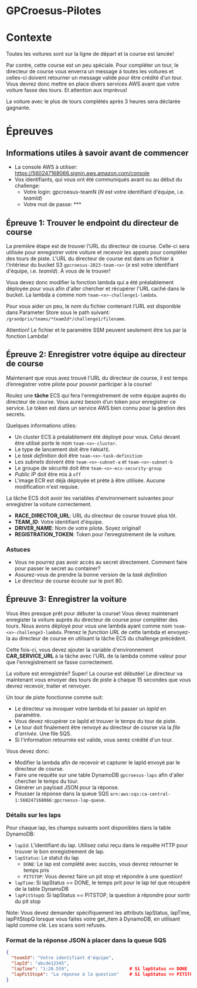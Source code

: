 # GPCroesus-Pilotes

# Contexte
Toutes les voitures sont sur la ligne de départ et la course est lancée! 

Par contre, cette course est un peu spéciale. Pour compléter un tour, le directeur de course vous enverra un message à toutes les voitures et celles-ci doivent retourner un message valide pour être crédité d’un tour. Vous devrez donc mettre en place divers services AWS avant que votre voiture fasse des tours. Et attention aux imprévus!

La voiture avec le plus de tours complétés après 3 heures sera déclarée gagnante.

# Épreuves

## Informations utiles à savoir avant de commencer
- La console AWS à utiliser: https://560247168066.signin.aws.amazon.com/console
- Vos identifiants, qui vous ont été communiqués avant ou au début du challenge:
  - Votre login: gpcroesus-teamN (*N* est votre identifiant d'équipe, i.e. *teamId*)
  - Votre mot de passe: *** 

## Épreuve 1: Trouver le endpoint du directeur de course

La première étape est de trouver l’URL du directeur de course. Celle-ci sera utilisée pour enregistrer votre voiture et recevoir les appels pour compléter des tours de piste.
L'URL du directeur de course est dans un fichier à l'intérieur du bucket S3 `gpcroesus-2023-team-<x>` (*x* est votre identifiant d'équipe, i.e. *teamId*). À vous de le trouver!

Vous devez donc modifier la fonction lambda qui a été préalablement déployée  pour vous afin d'aller chercher et récupérer l'URL caché dans le bucket. La lambda a comme nom `team-<x>-challenge1-lambda`.

Pour vous aider un peu, le nom du fichier contenant l’URL est disponible dans Parameter Store sous le path suivant: `/grandprix/teams/*teamId*/challenge1/filename`.

Attention! Le fichier et le paramètre SSM peuvent seulement être lus par la fonction Lambda!

## Épreuve 2: Enregistrer votre équipe au directeur de course
Maintenant que vous avez trouvé l’URL du directeur de course, il est temps d’enregistrer votre pilote pour pouvoir participer à la course!

Roulez une **tâche** ECS qui fera l'enregistrement de votre équipe auprès du directeur de course. Vous aurez besoin d’un token pour enregistrer ce service. Le token est dans un service AWS bien connu pour la gestion des secrets.

Quelques informations utiles:
- Un cluster ECS à préalablement été déployé pour vous. Celui devant être utilisé porte le nom `team-<x>-cluster`.
- Le type de lancement doit être `FARGATE`.
- Le _task definition_ doit être `team-<x>-task-definition`
- Les _subnets_ doivent être `team-<x>-subnet-a` et `team-<x>-subnet-b`
- Le groupe de sécurité doit être `team-<x>-ecs-security-group`
- _Public IP_ doit être mis à `off`
- L'image ECR est déjà déployée et prète à être utilisée. Aucune modification n'est requise.

La tâche ECS doit avoir les variables d'environnement suivantes pour enregistrer la voiture correctement.
  - **RACE_DIRECTOR_URL**: URL du directeur de course trouvé plus tôt.
  - **TEAM_ID**: Votre identifiant d'équipe.
  - **DRIVER_NAME**: Nom de votre pilote. Soyez original!
  - **REGISTRATION_TOKEN**: Token pour l’enregistrement de la voiture.

### Astuces

- Vous ne pourrez pas avoir accès au secret directement. Comment faire pour passer le secret au container?
- Assurez-vous de prendre la bonne version de la _task definition_
- Le directeur de course écoute sur le port 80.

## Épreuve 3: Enregistrer la voiture

Vous êtes presque prêt pour débuter la course! Vous devez maintenant enregister la voiture auprès du directeur de course pour compléter des tours. Nous avons déployé pour vous une lambda ayant comme nom `team-<x>-challenge3-lambda`. Prenez le _function URL_ de cette lambda et envoyez-la au directeur de course en utilisant la tâche ECS du challenge précédent.

Cette fois-ci, vous devez ajouter la variable d'environnement **CAR_SERVICE_URL** à la tâche avec l'URL de la lambda comme valeur pour que l'enregistrement se fasse correctement.

La voiture est enregistrée? Super! La course est débutée! Le directeur va maintenant vous envoyer des tours de piste à chaque 15 secondes que vous devrez recevoir, traiter et renvoyer.

Un tour de piste fonctionne comme suit:

- Le directeur va invoquer votre lambda et lui passer un *lapId* en paramètre.
- Vous devez récupérer ce lapId et trouver le temps du tour de piste.
- Le tour doit finalement être renvoyé au directeur de course via la _file d'arrivée_. Une file SQS.
- Si l'information retournée est valide, vous serez crédité d'un tour.

Vous devez donc:

- Modifier la lambda afin de recevoir et capturer le lapId envoyé par le directeur de course.
- Faire une requête sur une table DynamoDB `gpcroesus-laps` afin d'aller chercher le temps du tour.
- Générer un payload JSON pour la réponse.
- Pousser la réponse dans la queue SQS `arn:aws:sqs:ca-central-1:560247168066:gpcroesus-lap-queue`.


### Détails sur les laps

Pour chaque lap, les champs suivants sont disponibles dans la table DynamoDB:
  - ``lapId``: L'identifiant du lap. Utilisez celui reçu dans le requête HTTP pour trouver le bon enregistrement de lap.
  - ``lapStatus``: Le statut du lap
    - ``DONE``: Le lap est complété avec succès, vous devrez retourner le temps pris
    - ``PITSTOP``: Vous devrez faire un pit stop et répondre à une question!
  - ``lapTime``: Si lapStatus == DONE, le temps prit pour le lap tel que récupéré de la table DynamoDB
  - ``lapPitStopQ``: Si lapStatus == PITSTOP, la question à répondre pour sortir du pit stop

Note: Vous devez demander spécifiquement les attributs lapStatus, lapTime, lapPitStopQ lorsque vous faites votre get_item à DynamoDB, en utilisant lapId comme clé. Les scans sont refusés.

### Format de la réponse JSON à placer dans la queue SQS

```json
{
  "teamId": "Votre identifiant d'équipe",
  "lapId": "abcde12345",
  "lapTime": "1:20.559",                       # Si lapStatus == DONE
  "lapPitStopA": "La réponse à la question"    # Si lapStatus == PITSTOP
}
```
